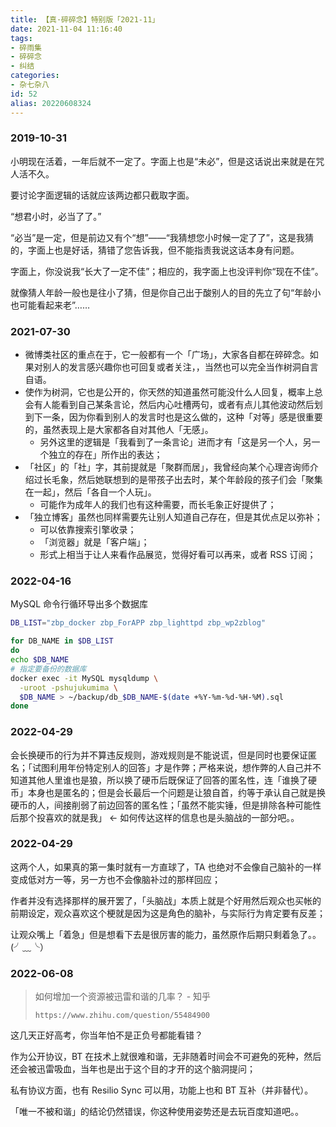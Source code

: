 ```yaml
---
title: 【真·碎碎念】特别版「2021-11」
date: 2021-11-04 11:16:40
tags:
- 碎雨集
- 碎碎念
- 纠结
categories:
- 杂七杂八
id: 52
alias: 20220608324
---
```


### 2019-10-31

小明现在活着，一年后就不一定了。字面上也是“未必”，但是这话说出来就是在咒人活不久。

要讨论字面逻辑的话就应该两边都只截取字面。

“想君小时，必当了了。”

“必当”是一定，但是前边又有个“想”——“我猜想您小时候一定了了”，这是我猜的，字面上也是好话，猜错了您告诉我，但不能指责我说这话本身有问题。

字面上，你没说我“长大了一定不佳”；相应的，我字面上也没评判你“现在不佳”。

就像猜人年龄一般也是往小了猜，但是你自己出于酸别人的目的先立了句“年龄小也可能看起来老”……

### 2021-07-30

<!-- 2021-11-mat -->

- 微博类社区的重点在于，它一般都有一个「广场」，大家各自都在碎碎念。如果对别人的发言感兴趣你也可回复或者关注，，当然也可以完全当作树洞自言自语。
- 使作为树洞，它也是公开的，你天然的知道虽然可能没什么人回复，概率上总会有人能看到自己某条言论，然后内心吐槽两句，或者有点儿其他波动然后划到下一条，因为你看到别人的发言时也是这么做的，这种「对等」感是很重要的，虽然表现上是大家都各自对其他人「无感」。
    - 另外这里的逻辑是「我看到了一条言论」进而才有「这是另一个人，另一个独立的存在」所作出的表达；
- 「社区」的「社」字，其前提就是「聚群而居」，我曾经向某个心理咨询师介绍过长毛象，然后她联想到的是带孩子出去时，某个年龄段的孩子们会「聚集在一起」，然后「各自一个人玩」。
    - 可能作为成年人的我们也有这种需要，而长毛象正好提供了；
- 「独立博客」虽然也同样需要先让别人知道自己存在，但是其优点足以弥补；
    - 可以依靠搜索引擎收录；
    - 「浏览器」就是「客户端」；
    - 形式上相当于让人来看作品展览，觉得好看可以再来，或者 RSS 订阅；

### 2022-04-16

MySQL 命令行循环导出多个数据库

```bash
DB_LIST="zbp_docker zbp_ForAPP zbp_lighttpd zbp_wp2zblog"

for DB_NAME in $DB_LIST
do
echo $DB_NAME
# 指定要备份的数据库
docker exec -it MySQL mysqldump \
  -uroot -pshujukumima \
  $DB_NAME > ~/backup/db_$DB_NAME-$(date +%Y-%m-%d-%H-%M).sql
done
```

### 2022-04-29

会长换硬币的行为并不算违反规则，游戏规则是不能说谎，但是同时也要保证匿名；「试图利用年份特定别人的回答」才是作弊；严格来说，想作弊的人自己并不知道其他人里谁也是狼，所以换了硬币后既保证了回答的匿名性，连「谁换了硬币」本身也是匿名的；但是会长最后一个问题是让狼自首，约等于承认自己就是换硬币的人，间接削弱了前边回答的匿名性；「虽然不能实锤，但是排除各种可能性后那个投喜欢的就是我」 ← 如何传达这样的信息也是头脑战的一部分吧。。

### 2022-04-29

这两个人，如果真的第一集时就有一方直球了，TA 也绝对不会像自己脑补的一样变成低对方一等，另一方也不会像脑补过的那样回应；

作者并没有选择那样的展开罢了，「头脑战」本质上就是个好用然后观众也买帐的前期设定，观众喜欢这个梗就是因为这是角色的脑补，与实际行为肯定要有反差；

让观众嘴上「着急」但是想看下去是很厉害的能力，虽然原作后期只剩着急了。。(╯﹏╰）


### 2022-06-08

> 如何增加一个资源被迅雷和谐的几率？ - 知乎
>
> `https://www.zhihu.com/question/55484900`

这几天正好高考，你当年怕不是正负号都能看错？

作为公开协议，BT 在技术上就很难和谐，无非随着时间会不可避免的死种，然后还会被迅雷吸血，当年也是出于这个目的才开的这个脑洞提问；

私有协议方面，也有 Resilio Sync 可以用，功能上也和 BT 互补（并非替代）。

「唯一不被和谐」的结论仍然错误，你这种使用姿势还是去玩百度知道吧。。

<!-- #PubWord -->
